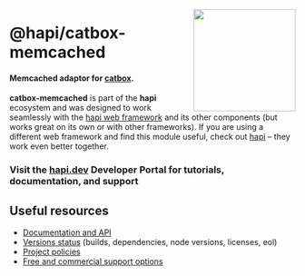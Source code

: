 <a href="https://hapi.dev"><img src="https://raw.githubusercontent.com/hapijs/assets/master/images/family.png" width="180px" align="right" /></a>

# @hapi/catbox-memcached

#### Memcached adaptor for [catbox](https://github.com/hapijs/catbox).

**catbox-memcached** is part of the **hapi** ecosystem and was designed to work seamlessly with the [hapi web framework](https://hapi.dev) and its other components (but works great on its own or with other frameworks). If you are using a different web framework and find this module useful, check out [hapi](https://hapi.dev) – they work even better together.

### Visit the [hapi.dev](https://hapi.dev) Developer Portal for tutorials, documentation, and support

## Useful resources

- [Documentation and API](https://hapi.dev/family/catbox-memcached/)
- [Versions status](https://hapi.dev/resources/status/#catbox-memcached) (builds, dependencies, node versions, licenses, eol)
- [Project policies](https://hapi.dev/policies/)
- [Free and commercial support options](https://hapi.dev/support/)
